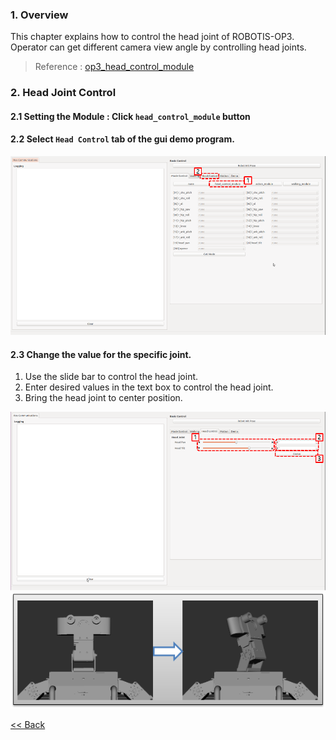 ### 1. Overview   
This chapter explains how to control the head joint of ROBOTIS-OP3.  
Operator can get different camera view angle by controlling head joints.  

> Reference : [op3_head_control_module]

### 2. Head Joint Control  
#### 2.1 Setting the Module : Click `head_control_module` button  

#### 2.2 Select `Head Control` tab of the gui demo program.  
<img src="https://github.com/ROBOTIS-GIT/ROBOTIS-Documents/blob/master/wiki-images/ROBOTIS-OP3/op3_gui_control_head_01.png?raw=true" align="bottom"/>  

#### 2.3 Change the value for the specific joint.  
 1. Use the slide bar to control the head joint.  
 2. Enter desired values in the text box to control the head joint.  
 3. Bring the head joint to center position.  

<img src="https://github.com/ROBOTIS-GIT/ROBOTIS-Documents/blob/master/wiki-images/ROBOTIS-OP3/op3_gui_control_head_02.png?raw=true" align="bottom"/>  

<img src="https://github.com/ROBOTIS-GIT/ROBOTIS-Documents/blob/master/wiki-images/ROBOTIS-OP3/op3_gui_control_head_03.png?raw=true" align="bottom"/>    


[&lt;&lt; Back](OP3-User's-Guide.md)

[op3_head_control_module]:https://github.com/ROBOTIS-GIT/ROBOTIS-Documents/wiki/op3_head_control_module
